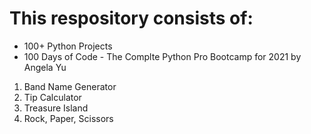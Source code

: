 # This respository consists of:
- 100+ Python Projects
- 100 Days of Code - The Complte Python Pro Bootcamp for 2021 by Angela Yu

1. Band Name Generator
2. Tip Calculator
3. Treasure Island
4. Rock, Paper, Scissors
